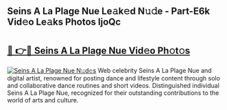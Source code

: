 ## Seins A La Plage Nue Le𝚊k𝚎d N𝚞𝚍e - Part-E6k Vid𝚎o Le𝚊ks Photos ljoQc

# <h2><a href="http://fb3jj1e.evod.top/?m=Seins+A+La+Plage+Nue">🔗 👉🔴 Seins A La Plage Nue Vid𝚎o Ph𝚘t𝚘s</a></h2>

[![Seins A La Plage Nue N𝚞d𝚎s](https://i.imgur.com/8V9OHl7.gif)](http://fb3jj1e.evod.top/?m=Seins+A+La+Plage+Nue)
Web celebrity Seins A La Plage Nue and digital artist, renowned for posting dance and lifestyle content through solo and collaborative dance routines and short videos. Distinguished individual Seins A La Plage Nue, recognized for their outstanding contributions to the world of arts and culture. 
